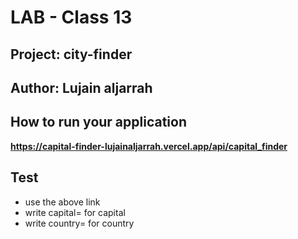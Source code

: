 # LAB - Class 13
## Project: city-finder
## Author: Lujain aljarrah
## How to run your application 
**https://capital-finder-lujainaljarrah.vercel.app/api/capital_finder**
## Test
* use the above link 
* write capital= for capital
* write country= for country
